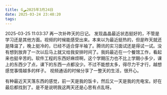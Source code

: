 ```yaml
---
title: G🛹2025年3月24日
date: 2025-03-24 23:48:20
tags:
---
```


2025-03-25 11:03:37
再一次补昨天的日记。
发现晶晶最近状态挺好的，不管是学习还是其他方面。视频的时候能感受出来。本来以为最近挺热的，但是昨天就还是降温了，晚上挺冷的，已经不适合穿半袖了。腾讯的实习面试还是得试一试。没有想到放弃了一次以后马上就又给我安排时间了。我妈最近在一个餐馆工作，看起来也挺辛苦的。软件工程的东西好麻烦啊，这个学期压力也不比上学期小多少，课上的东西少了点，课下的东西一点都没少。不过不能想太多，得尽力干才行，越想感觉事情越多的样子。
视频通话的时候分享了一整天的生活，很开心。

有种最近天天落东西的感觉，前一天是我的饭卡，然后又一天是我的充电宝。好在最后都找到了。是不是说明我这两天还是心思有点乱呀。
